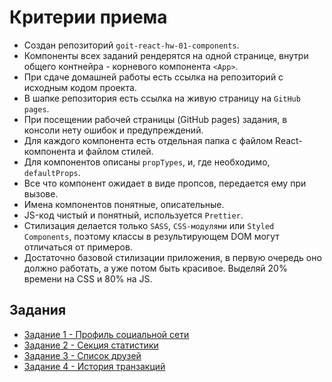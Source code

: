 # Критерии приема

- Создан репозиторий `goit-react-hw-01-components`.
- Компоненты всех заданий рендерятся на одной странице, внутри общего
  контнейра - корневого компонента `<App>`.
- При сдаче домашней работы есть ссылка на репозиторий с исходным кодом проекта.
- В шапке репозитория есть ссылка на живую страницу на `GitHub pages`.
- При посещении рабочей страницы (GitHub pages) задания, в консоли нету ошибок и
  предупреждений.
- Для каждого компонента есть отдельная папка с файлом React-компонента и файлом
  стилей.
- Для компонентов описаны `propTypes`, и, где необходимо, `defaultProps`.
- Все что компонент ожидает в виде пропсов, передается ему при вызове.
- Имена компонентов понятные, описательные.
- JS-код чистый и понятный, используется `Prettier`.
- Стилизация делается только `SASS`, `CSS-модулями` или `Styled Components`,
  поэтому классы в результирующем DOM могут отличаться от примеров.
- Достаточно базовой стилизации приложения, в первую очередь оно должно
  работать, а уже потом быть красивое. Выделяй 20% времени на CSS и 80% на JS.

## Задания

- [Задание 1 - Профиль социальной сети](./social-profile/)
- [Задание 2 - Секция статистики](./statistics/)
- [Задание 3 - Список друзей](./friend-list/)
- [Задание 4 - История транзакций](./transaction-history/)
